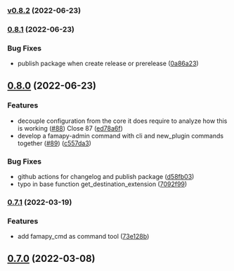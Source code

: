 ### [v0.8.2](https://github.com/diverso-lab/core/compare/v0.8.1...v0.8.2) (2022-06-23)

### [0.8.1](https://github.com/diverso-lab/core/compare/v0.8.0...v0.8.1) (2022-06-23)


### Bug Fixes

* publish package when create release or prerelease ([0a86a23](https://github.com/diverso-lab/core/commit/0a86a236468c168950f4a3a05635aaaac2ea16a4))

## [0.8.0](https://github.com/diverso-lab/core/compare/v0.7.1...v0.8.0) (2022-06-23)


### Features

* decouple configuration from the core it does require to analyze how this is working ([#88](https://github.com/diverso-lab/core/issues/88)) Close 87 ([ed78a6f](https://github.com/diverso-lab/core/commit/ed78a6fc8b3b780cedacbf37d749cbadbc91f61a))
* develop a famapy-admin command with cli and new_plugin commands together ([#89](https://github.com/diverso-lab/core/issues/89)) ([c557da3](https://github.com/diverso-lab/core/commit/c557da3c80a4e37b1aa3193f316eb74fa9a25ced))


### Bug Fixes

* github actions for changelog and publish package ([d58fb03](https://github.com/diverso-lab/core/commit/d58fb0320e11f43369eb35d8c637aae09169c875))
* typo in base function get_destination_extension ([7092f99](https://github.com/diverso-lab/core/commit/7092f999e776ed29803b3f2e1eed94da243048b4))

### [0.7.1](https://github.com/diverso-lab/core/compare/v0.7.0...v0.7.1) (2022-03-19)


### Features

* add famapy_cmd as command tool ([73e128b](https://github.com/diverso-lab/core/commit/73e128bcfa44f629c4d794526eb51811db8c1256))

## [0.7.0](https://github.com/diverso-lab/core/compare/v0.6.1...v0.7.0) (2022-03-08)

